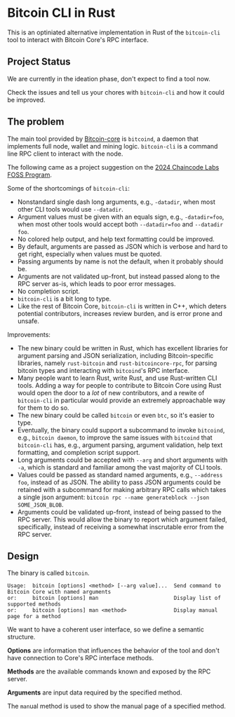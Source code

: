 # Bitcoin CLI in Rust

This is an optiniated alternative implementation in Rust of the `bitcoin-cli`
tool to interact with Bitcoin Core's RPC interface. 

## Project Status

We are currently in the ideation phase, don't expect to find a tool now.

Check the issues and tell us your chores with `bitcoin-cli` and how it could be
improved.

## The problem

The main tool provided by [Bitcoin-core](https://github.com/bitcoin/bitcoin) is
`bitcoind`, a daemon that implements full node, wallet and mining logic.
`bitcoin-cli` is a command line RPC client to interact with the node.

The following came as a project suggestion on the [2024 Chaincode Labs FOSS Program](https://learning.chaincode.com/#FOSS).

Some of the shortcomings of `bitcoin-cli`:
- Nonstandard single dash long arguments, e.g., `-datadir`, when most other CLI
  tools would use `--datadir`.
- Argument values must be given with an equals sign, e.g., `-datadir=foo`, when
  most other tools would accept both `--datadir=foo` and `--datadir foo`.
- No colored help output, and help text formatting could be improved.
- By default, arguments are passed as JSON which is verbose and hard to get
  right, especially when values must be quoted.
- Passing arguments by name is not the default, when it probably should be.
- Arguments are not validated up-front, but instead passed along to the RPC
  server as-is, which leads to poor error messages.
- No completion script.
- `bitcoin-cli` is a bit long to type.
- Like the rest of Bitcoin Core, `bitcoin-cli` is written in C++, which deters
  potential contributors, increases review burden, and is error prone and
  unsafe.

Improvements:
- The new binary could be written in Rust, which has excellent libraries for
  argument parsing and JSON serialization, including Bitcoin-specific libraries,
  namely `rust-bitcoin` and `rust-bitcoincore-rpc`, for parsing bitcoin types
  and interacting with `bitcoind`'s RPC interface.
- Many people want to learn Rust, write Rust, and use Rust-written CLI tools.
  Adding a way for people to contribute to Bitcoin Core using Rust would open
  the door to a *lot* of new contributors, and a rewite of `bitcoin-cli` in
  particular would provide an extremely approachable way for them to do so.
- The new binary could be called `bitcoin` or even `btc`, so it's easier to
  type.
- Eventually, the binary could support a subcommand to invoke `bitcoind`, e.g.,
  `bitcoin daemon`, to improve the same issues with `bitcoind` that
  `bitcoin-cli` has, e.g., argument parsing, argument validation, help text
  formatting, and completion script support.
- Long arguments could be accepted with `--arg` and short arguments with `-a`,
  which is standard and familiar among the vast majority of CLI tools.
- Values could be passed as standard named arguments, e.g., `--address foo`,
  instead of as JSON. The ability to pass JSON arguments could be retained with
  a subcommand for making arbitrary RPC calls which takes a single json
  argument: `bitcoin rpc --name generateblock --json SOME_JSON_BLOB`.
- Arguments could be validated up-front, instead of being passed to the RPC
  server. This would allow the binary to report which argument failed,
  specifically, instead of receiving a somewhat inscrutable error from the RPC
  server.

## Design

The binary is called `bitcoin`. 

``` shell
Usage:  bitcoin [options] <method> [--arg value]...  Send command to Bitcoin Core with named arguments
or:     bitcoin [options] man                        Display list of supported methods
or:     bitcoin [options] man <method>               Display manual page for a method
```

We want to have a coherent user interface, so we define a semantic structure.

**Options** are information that influences the behavior of the tool and don't
have connection to Core's RPC interface methods.

**Methods** are the available commands known and exposed by the RPC server.

**Arguments** are input data required by the specified method.

The `man`ual method is used to show the manual page of a specified method.
